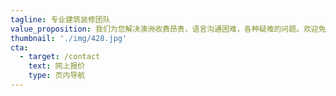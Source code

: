 ```yaml
---
tagline: 专业建筑装修团队
value_proposition: 我们为您解决澳洲收费昂贵，语言沟通困难，各种疑难的问题。欢迎免费咨询
thumbnail: './img/428.jpg'
cta:
  - target: /contact
    text: 网上报价
    type: 页内导航
---
```

